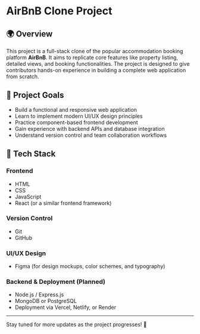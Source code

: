 # AirBnB Clone Project

## 🌍 Overview
This project is a full-stack clone of the popular accommodation booking platform **AirBnB**. It aims to replicate core features like property listing, detailed views, and booking functionalities. The project is designed to give contributors hands-on experience in building a complete web application from scratch.

## 🎯 Project Goals
- Build a functional and responsive web application
- Learn to implement modern UI/UX design principles
- Practice component-based frontend development
- Gain experience with backend APIs and database integration
- Understand version control and team collaboration workflows

## 🧰 Tech Stack

### Frontend
- HTML
- CSS
- JavaScript
- React (or a similar frontend framework)

### Version Control
- Git
- GitHub

### UI/UX Design
- Figma (for design mockups, color schemes, and typography)

### Backend & Deployment (Planned)
- Node.js / Express.js
- MongoDB or PostgreSQL
- Deployment via Vercel, Netlify, or Render

---

Stay tuned for more updates as the project progresses! 🚀
